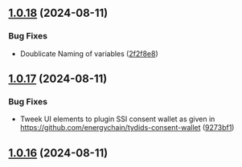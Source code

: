 ## [1.0.18](https://github.com/energychain/tydids-core/compare/v1.0.17...v1.0.18) (2024-08-11)

### Bug Fixes

* Doublicate Naming of variables ([2f2f8e8](https://github.com/energychain/tydids-core/commit/2f2f8e8ff7cb35073e7d3c0d4ad5d9e96942acd0))

## [1.0.17](https://github.com/energychain/tydids-core/compare/v1.0.16...v1.0.17) (2024-08-11)

### Bug Fixes

* Tweek UI elements to plugin SSI consent wallet as given in https://github.com/energychain/tydids-consent-wallet ([9273bf1](https://github.com/energychain/tydids-core/commit/9273bf13abb913b60cd8e198008648b973977b63))

## [1.0.16](https://github.com/energychain/tydids-core/compare/v1.0.15...v1.0.16) (2024-08-11)
